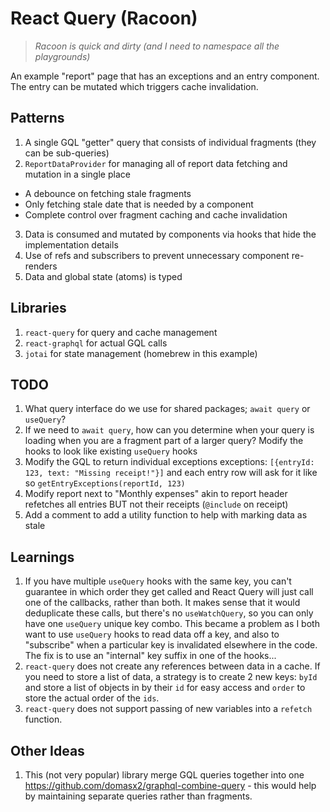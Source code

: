 # React Query (Racoon)
> *Racoon is quick and dirty (and I need to namespace all the playgrounds)*

An example "report" page that has an exceptions and an entry component. The entry can be mutated which triggers cache invalidation.

## Patterns

1. A single GQL "getter" query that consists of individual fragments (they can be sub-queries)
2. `ReportDataProvider` for managing all of report data fetching and mutation in a single place
  - A debounce on fetching stale fragments
  - Only fetching stale date that is needed by a component
  - Complete control over fragment caching and cache invalidation
3. Data is consumed and mutated by components via hooks that hide the implementation details
4. Use of refs and subscribers to prevent unnecessary component re-renders
5. Data and global state (atoms) is typed

## Libraries

1. `react-query` for query and cache management
2. `react-graphql` for actual GQL calls
3. `jotai` for state management (homebrew in this example)

## TODO

1. What query interface do we use for shared packages; `await query` or `useQuery`?
1. If we need to `await query`, how can you determine when your query is loading when you are a fragment part of a larger query? Modify the hooks to look like existing `useQuery` hooks
1. Modify the GQL to return individual exceptions exceptions: `[{entryId: 123, text: "Missing receipt!"}]` and each entry row will ask for it like so `getEntryExceptions(reportId, 123)`
1. Modify report next to "Monthly expenses" akin to report header refetches all entries BUT not their receipts (`@include` on receipt)
1. Add a comment to add a utility function to help with marking data as stale

## Learnings

1. If you have multiple `useQuery` hooks with the same key, you can't guarantee in which order they get called and React Query will just call one of the callbacks, rather than both. It makes sense that it would deduplicate these calls, but there's no `useWatchQuery`, so you can only have one `useQuery` unique key combo. This became a problem as I both want to use `useQuery` hooks to read data off a key, and also to "subscribe" when a particular key is invalidated elsewhere in the code. The fix is to use an "internal" key suffix in one of the hooks...
1. `react-query` does not create any references between data in a cache. If you need to store a list of data, a strategy is to create 2 new keys: `byId` and store a list of objects in by their `id` for easy access and `order` to store the actual order of the `ids`.
1. `react-query` does not support passing of new variables into a `refetch` function.

## Other Ideas

1. This (not very popular) library merge GQL queries together into one https://github.com/domasx2/graphql-combine-query - this would help by maintaining separate queries rather than fragments.
